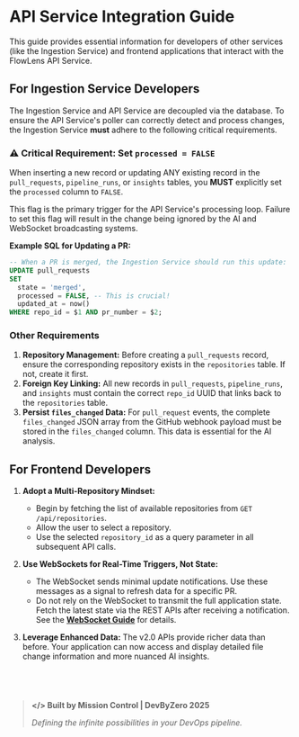 # API Service Integration Guide

This guide provides essential information for developers of other services (like the Ingestion Service) and frontend applications that interact with the FlowLens API Service.

## For Ingestion Service Developers

The Ingestion Service and API Service are decoupled via the database. To ensure the API Service's poller can correctly detect and process changes, the Ingestion Service **must** adhere to the following critical requirements.

### ⚠️ Critical Requirement: Set `processed = FALSE`

When inserting a new record or updating ANY existing record in the `pull_requests`, `pipeline_runs`, or `insights` tables, you **MUST** explicitly set the `processed` column to `FALSE`.

This flag is the primary trigger for the API Service's processing loop. Failure to set this flag will result in the change being ignored by the AI and WebSocket broadcasting systems.

**Example SQL for Updating a PR:**
```sql
-- When a PR is merged, the Ingestion Service should run this update:
UPDATE pull_requests
SET
  state = 'merged',
  processed = FALSE, -- This is crucial!
  updated_at = now()
WHERE repo_id = $1 AND pr_number = $2;
```

### Other Requirements

1.  **Repository Management:** Before creating a `pull_requests` record, ensure the corresponding repository exists in the `repositories` table. If not, create it first.
2.  **Foreign Key Linking:** All new records in `pull_requests`, `pipeline_runs`, and `insights` must contain the correct `repo_id` UUID that links back to the `repositories` table.
3.  **Persist `files_changed` Data:** For `pull_request` events, the complete `files_changed` JSON array from the GitHub webhook payload must be stored in the `files_changed` column. This data is essential for the AI analysis.

## For Frontend Developers

1.  **Adopt a Multi-Repository Mindset:**
    - Begin by fetching the list of available repositories from `GET /api/repositories`.
    - Allow the user to select a repository.
    - Use the selected `repository_id` as a query parameter in all subsequent API calls.

2.  **Use WebSockets for Real-Time Triggers, Not State:**
    - The WebSocket sends minimal update notifications. Use these messages as a signal to refresh data for a specific PR.
    - Do not rely on the WebSocket to transmit the full application state. Fetch the latest state via the REST APIs after receiving a notification. See the **[WebSocket Guide](./websockets.md)** for details.

3.  **Leverage Enhanced Data:** The v2.0 APIs provide richer data than before. Your application can now access and display detailed file change information and more nuanced AI insights.


</br>

> #
>
> **</> Built by Mission Control | DevByZero 2025**
>
> *Defining the infinite possibilities in your DevOps pipeline.*
> ##
